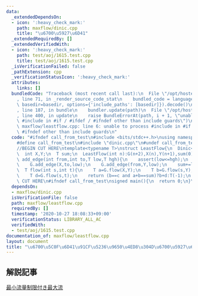 ```yaml
---
data:
  _extendedDependsOn:
  - icon: ':heavy_check_mark:'
    path: maxflow/dinic.cpp
    title: "\u6700\u5927\u6D41"
  _extendedRequiredBy: []
  _extendedVerifiedWith:
  - icon: ':heavy_check_mark:'
    path: test/aoj/1615.test.cpp
    title: test/aoj/1615.test.cpp
  _isVerificationFailed: false
  _pathExtension: cpp
  _verificationStatusIcon: ':heavy_check_mark:'
  attributes:
    links: []
  bundledCode: "Traceback (most recent call last):\n  File \"/opt/hostedtoolcache/Python/3.9.4/x64/lib/python3.9/site-packages/onlinejudge_verify/documentation/build.py\"\
    , line 71, in _render_source_code_stat\n    bundled_code = language.bundle(stat.path,\
    \ basedir=basedir, options={'include_paths': [basedir]}).decode()\n  File \"/opt/hostedtoolcache/Python/3.9.4/x64/lib/python3.9/site-packages/onlinejudge_verify/languages/cplusplus.py\"\
    , line 187, in bundle\n    bundler.update(path)\n  File \"/opt/hostedtoolcache/Python/3.9.4/x64/lib/python3.9/site-packages/onlinejudge_verify/languages/cplusplus_bundle.py\"\
    , line 400, in update\n    raise BundleErrorAt(path, i + 1, \"unable to process\
    \ #include in #if / #ifdef / #ifndef other than include guards\")\nonlinejudge_verify.languages.cplusplus_bundle.BundleErrorAt:\
    \ maxflow/leastflow.cpp: line 6: unable to process #include in #if / #ifdef /\
    \ #ifndef other than include guards\n"
  code: "#ifndef call_from_test\n#include <bits/stdc++.h>\nusing namespace std;\n\n\
    #define call_from_test\n#include \"dinic.cpp\"\n#undef call_from_test\n\n#endif\n\
    //BEGIN CUT HERE\ntemplate<typename T>\nstruct LeastFlow{\n  Dinic<T, true> G;\n\
    \  int X,Y;\n  T sum;\n  LeastFlow(int n):G(n+2),X(n),Y(n+1),sum(0){}\n\n  void\
    \ add_edge(int from,int to,T low,T hgh){\n    assert(low<=hgh);\n    G.add_edge(from,to,hgh-low);\n\
    \    G.add_edge(X,to,low);\n    G.add_edge(from,Y,low);\n    sum+=low;\n  }\n\n\
    \  T flow(int s,int t){\n    T a=G.flow(X,Y);\n    T b=G.flow(s,Y);\n    T c=G.flow(X,t);\n\
    \    T d=G.flow(s,t);\n    return (b==c and a+b==sum)?b+d:T(-1);\n  }\n};\n//END\
    \ CUT HERE\n#ifndef call_from_test\nsigned main(){\n  return 0;\n}\n#endif\n"
  dependsOn:
  - maxflow/dinic.cpp
  isVerificationFile: false
  path: maxflow/leastflow.cpp
  requiredBy: []
  timestamp: '2020-10-27 18:08:33+09:00'
  verificationStatus: LIBRARY_ALL_AC
  verifiedWith:
  - test/aoj/1615.test.cpp
documentation_of: maxflow/leastflow.cpp
layout: document
title: "\u6700\u5C0F\u6D41\u91CF\u5236\u9650\u4ED8\u304D\u6700\u5927\u6D41"
---
```


## 解説記事
[最小流量制限付き最大流](https://snuke.hatenablog.com/entry/2016/07/10/043918)
